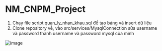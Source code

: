 # NM_CNPM_Project

1. Chạy file script quan_ly_nhan_khau.sql để tạo bảng và insert dữ liệu 
2. Clone repository về, vào src/services/MysqlConnection sửa username và password thành username và password mysql của mình

![image](https://user-images.githubusercontent.com/53103225/101325596-98887500-389e-11eb-9482-cd8866ffab2f.png)
